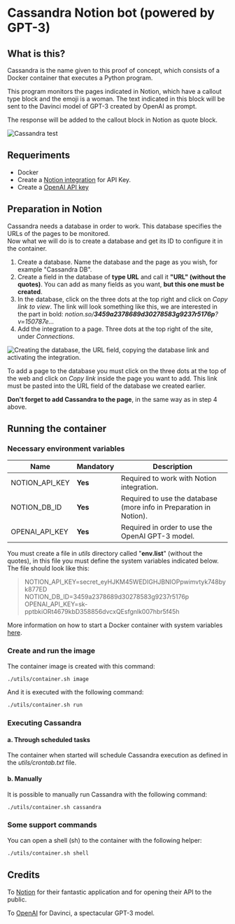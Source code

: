 # Cassandra Notion bot (powered by GPT-3)

## What is this?
Cassandra is the name given to this proof of concept, which consists of a Docker container that executes a Python program.

This program monitors the pages indicated in Notion, which have a callout type block and the emoji is a woman. The text indicated in this block will be sent to the Davinci model of GPT-3 created by OpenAI as prompt.

The response will be added to the callout block in Notion as quote block.

![Cassandra test](https://user-images.githubusercontent.com/49794514/206881319-cd0cfcb3-d094-431b-9a83-e95ea78a8f59.gif)


## Requeriments
- Docker
- Create a [Notion integration](https://www.notion.so/my-integrations) for API Key.
- Create a [OpenAI API key](https://beta.openai.com/account/api-keys)


## Preparation in Notion
Cassandra needs a database in order to work. This database specifies the URLs of the pages to be monitored.  
Now what we will do is to create a database and get its ID to configure it in the container.

1. Create a database. Name the database and the page as you wish, for example "Cassandra DB".
2. Create a field in the database of **type URL** and call it **"URL" (without the quotes)**. You can add as many fields as you want, **but this one must be created**.
3. In the database, click on the three dots at the top right and click on *Copy link to view*. The link will look something like this, we are interested in the part in bold: *notion.so/***3459a2378689d30278583g9237r5176p***?v=150787e...*
4. Add the integration to a page. Three dots at the top right of the site, under *Connections*.

![Creating the database, the URL field, copying the database link and activating the integration.](https://user-images.githubusercontent.com/49794514/206880697-092874a3-8aee-4073-bca3-693c4d483065.gif)


To add a page to the database you must click on the three dots at the top of the web and click on *Copy link* inside the page you want to add. This link must be pasted into the URL field of the database we created earlier.

**Don't forget to add Cassandra to the page**, in the same way as in step 4 above.


## Running the container

### Necessary environment variables
| Name                        | Mandatory | Description                                                               |
| --------------------------- | --------- | --------------------------------------------------------------------------|
| NOTION_API_KEY              | **Yes**   | Required to work with Notion integration.                                 |
| NOTION_DB_ID                | **Yes**   | Required to use the database (more info in Preparation in Notion).        |
| OPENAI_API_KEY              | **Yes**   | Required in order to use the OpenAI GPT-3 model.                          |

You must create a file in *utils* directory called "**env.list**" (without the quotes), in this file you must define the system variables indicated below. The file should look like this: 
>NOTION_API_KEY=secret_eyHJKM45WEDIGHJBNIOPpwimvtyk748byk877ED  
>NOTION_DB_ID=3459a2378689d30278583g9237r5176p  
>OPENAI_API_KEY=sk-pptbkiORt4679kbD358856dvcxQEsfgnlk007hbr5f45h


More information on how to start a Docker container with system variables [here](https://docs.docker.com/engine/reference/commandline/run/#set-environment-variables--e---env---env-file). 


### Create and run the image

The container image is created with this command:
```bash
./utils/container.sh image
```

And it is executed with the following command:
```bash
./utils/container.sh run
```


### Executing Cassandra

#### a. Through scheduled tasks
The container when started will schedule Cassandra execution as defined in the _utils/crontab.txt_ file.

#### b. Manually
It is possible to manually run Cassandra with the following command:
```bash
./utils/container.sh cassandra
```

### Some support commands

You can open a shell (sh) to the container with the following helper:
```bash
./utils/container.sh shell
```


## Credits
To [Notion](https://www.notion.so/) for their fantastic application and for opening their API to the public.

To [OpenAI](https://openai.com/) for Davinci, a spectacular GPT-3 model.
